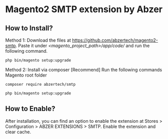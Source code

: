 # Magento2 SMTP extension by Abzer

## How to Install?

Method 1: Download the files at https://github.com/abzertech/magento2-smtp. 
Paste it under <i><magento_project_path>/app/code/</i> and run the following command.

<code>php bin/magento setup:upgrade</code>

Method 2: Install via composer [Recommend]
Run the following commands Magento root folder

<code>composer require abzertech/smtp</code>

<code>php bin/magento setup:upgrade</code>

## How to Enable?

After installation, you can find an option to enable the extension at Stores > Configuration > ABZER EXTENSIONS >
SMTP. Enable the extension and clear cache.
